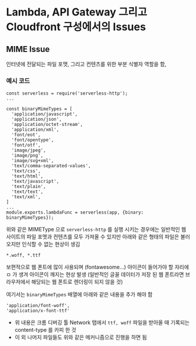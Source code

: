 # Lambda, API Gateway 그리고 Cloudfront 구성에서의 Issues

## MIME Issue
인터넷에 전달되는 파일 포맷, 그리고 컨텐츠를 위한 부분 식별자 역할을 함, 

### 예시 코드

```
const serverless = require('serverless-http');
...

const binaryMimeTypes = [
  'application/javascript',
  'application/json',
  'application/octet-stream',
  'application/xml',
  'font/eot',
  'font/opentype',
  'font/otf',
  'image/jpeg',
  'image/png',
  'image/svg+xml',
  'text/comma-separated-values',
  'text/css',
  'text/html',
  'text/javascript',
  'text/plain',
  'text/text',
  'text/xml',
]
...
module.exports.lambdaFunc = serverless(app, {binary: binaryMimeTypes});
```


위와 같은 MIMEType 으로 `serverless-http` 를 실행 시키는 경우에는 일반적인 웹 사이트의 파일 포멧과 컨텐츠를 모두 가져올 수 있지만 아래와 같은 형태의 파일은 불러오지만 인식할 수 없는 현상이 생김
```
*.woff, *.ttf
```
보편적으로 웹 폰트에 많이 사용되며 (fontawesome...) 아이콘이 들어가야 할 자리에 ㅁ 가 생겨 아이콘이 깨지는 현상 발생 (일반적인 글꼴 데이터가 저장 된 웹 폰트라면 브라우저에서 해당되는 웹 폰트로 렌더링이 되지 않을 것)

여기서는 `binaryMimeTypes` 배열에 아래와 같은 내용을 추가 해야 함
```
'application/font-woff',
'application/x-font-ttf'
```

- 위 내용은 크롬 디버깅 툴 Network 탭에서 `ttf, woff` 파일을 받아올 때 기록되는 content-type 를 카피 한 것
- 이 외 나머지 파일들도 위와 같은 메커니즘으로 진행을 하면 됨

